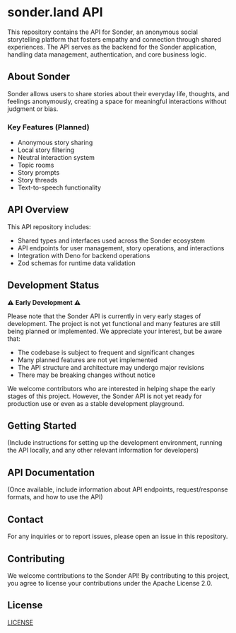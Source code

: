# sonder.land API

This repository contains the API for Sonder, an anonymous social storytelling platform that fosters empathy and connection through shared experiences. The API serves as the backend for the Sonder application, handling data management, authentication, and core business logic.

## About Sonder

Sonder allows users to share stories about their everyday life, thoughts, and feelings anonymously, creating a space for meaningful interactions without judgment or bias.

### Key Features (Planned)

- Anonymous story sharing
- Local story filtering
- Neutral interaction system
- Topic rooms
- Story prompts
- Story threads
- Text-to-speech functionality

## API Overview

This API repository includes:

- Shared types and interfaces used across the Sonder ecosystem
- API endpoints for user management, story operations, and interactions
- Integration with Deno for backend operations
- Zod schemas for runtime data validation

## Development Status

⚠️ **Early Development** ⚠️

Please note that the Sonder API is currently in very early stages of development. The project is not yet functional and many features are still being planned or implemented. We appreciate your interest, but be aware that:

- The codebase is subject to frequent and significant changes
- Many planned features are not yet implemented
- The API structure and architecture may undergo major revisions
- There may be breaking changes without notice

We welcome contributors who are interested in helping shape the early stages of this project. However, the Sonder API is not yet ready for production use or even as a stable development playground.

## Getting Started

(Include instructions for setting up the development environment, running the API locally, and any other relevant information for developers)

## API Documentation

(Once available, include information about API endpoints, request/response formats, and how to use the API)


## Contact

For any inquiries or to report issues, please open an issue in this repository.

## Contributing

We welcome contributions to the Sonder API!
By contributing to this project, you agree to license your contributions under the Apache License 2.0.

## License

[LICENSE](./LICENSE.md)
